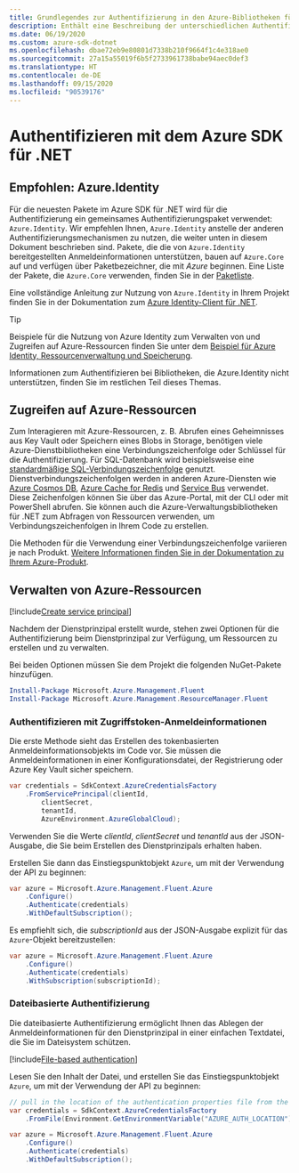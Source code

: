 ```yaml
---
title: Grundlegendes zur Authentifizierung in den Azure-Bibliotheken für .NET
description: Enthält eine Beschreibung der unterschiedlichen Authentifizierungsmöglichkeiten mit dem Azure SDK für .NET.
ms.date: 06/19/2020
ms.custom: azure-sdk-dotnet
ms.openlocfilehash: dbae72eb9e80801d7338b210f9664f1c4e318ae0
ms.sourcegitcommit: 27a15a55019f6b5f2733961738babe94aec0def3
ms.translationtype: HT
ms.contentlocale: de-DE
ms.lasthandoff: 09/15/2020
ms.locfileid: "90539176"
---
```

# <a name="authenticate-with-the-azure-sdk-for-net"></a>Authentifizieren mit dem Azure SDK für .NET

## <a name="recommended-azureidentity"></a>Empfohlen: Azure.Identity

Für die neuesten Pakete im Azure SDK für .NET wird für die Authentifizierung ein gemeinsames Authentifizierungspaket verwendet: `Azure.Identity`. Wir empfehlen Ihnen, `Azure.Identity` anstelle der anderen Authentifizierungsmechanismen zu nutzen, die weiter unten in diesem Dokument beschrieben sind. Pakete, die die von `Azure.Identity` bereitgestellten Anmeldeinformationen unterstützen, bauen auf `Azure.Core` auf und verfügen über Paketbezeichner, die mit *Azure* beginnen. Eine Liste der Pakete, die `Azure.Core` verwenden, finden Sie in der [Paketliste](packages.md).

Eine vollständige Anleitung zur Nutzung von `Azure.Identity` in Ihrem Projekt finden Sie in der Dokumentation zum [Azure Identity-Client für .NET](/dotnet/api/overview/azure/identity-readme).

> [!TIP]
> Beispiele für die Nutzung von Azure Identity zum Verwalten von und Zugreifen auf Azure-Ressourcen finden Sie unter dem [Beispiel für Azure Identity, Ressourcenverwaltung und Speicherung](/samples/dotnet/samples/azure-identity-resource-management-storage/).

Informationen zum Authentifizieren bei Bibliotheken, die Azure.Identity nicht unterstützen, finden Sie im restlichen Teil dieses Themas.

## <a name="access-azure-resources"></a>Zugreifen auf Azure-Ressourcen

Zum Interagieren mit Azure-Ressourcen, z. B. Abrufen eines Geheimnisses aus Key Vault oder Speichern eines Blobs in Storage, benötigen viele Azure-Dienstbibliotheken eine Verbindungszeichenfolge oder Schlüssel für die Authentifizierung. Für SQL-Datenbank wird beispielsweise eine [standardmäßige SQL-Verbindungszeichenfolge](/azure/azure-sql/database/connect-query-dotnet-core) genutzt. Dienstverbindungszeichenfolgen werden in anderen Azure-Diensten wie [Azure Cosmos DB](/azure/cosmos-db/), [Azure Cache for Redis](/azure/azure-cache-for-redis/cache-dotnet-how-to-use-azure-redis-cache) und [Service Bus](/azure/service-bus-messaging/service-bus-dotnet-get-started-with-queues) verwendet. Diese Zeichenfolgen können Sie über das Azure-Portal, mit der CLI oder mit PowerShell abrufen. Sie können auch die Azure-Verwaltungsbibliotheken für .NET zum Abfragen von Ressourcen verwenden, um Verbindungszeichenfolgen in Ihrem Code zu erstellen.

Die Methoden für die Verwendung einer Verbindungszeichenfolge variieren je nach Produkt. [Weitere Informationen finden Sie in der Dokumentation zu Ihrem Azure-Produkt](/azure/?product=featured).

## <a name="manage-azure-resources"></a>Verwalten von Azure-Ressourcen

[!include[Create service principal](includes/create-sp.md)]

Nachdem der Dienstprinzipal erstellt wurde, stehen zwei Optionen für die Authentifizierung beim Dienstprinzipal zur Verfügung, um Ressourcen zu erstellen und zu verwalten.

Bei beiden Optionen müssen Sie dem Projekt die folgenden NuGet-Pakete hinzufügen.

```powershell
Install-Package Microsoft.Azure.Management.Fluent
Install-Package Microsoft.Azure.Management.ResourceManager.Fluent
```

### <a name="authenticate-with-token-credentials"></a>Authentifizieren mit Zugriffstoken-Anmeldeinformationen

Die erste Methode sieht das Erstellen des tokenbasierten Anmeldeinformationsobjekts im Code vor. Sie müssen die Anmeldeinformationen in einer Konfigurationsdatei, der Registrierung oder Azure Key Vault sicher speichern.

```csharp
var credentials = SdkContext.AzureCredentialsFactory
    .FromServicePrincipal(clientId,
        clientSecret,
        tenantId,
        AzureEnvironment.AzureGlobalCloud);
```

Verwenden Sie die Werte *clientId*, *clientSecret* und *tenantId* aus der JSON-Ausgabe, die Sie beim Erstellen des Dienstprinzipals erhalten haben.

Erstellen Sie dann das Einstiegspunktobjekt `Azure`, um mit der Verwendung der API zu beginnen:

```csharp
var azure = Microsoft.Azure.Management.Fluent.Azure
    .Configure()
    .Authenticate(credentials)
    .WithDefaultSubscription();
```

Es empfiehlt sich, die *subscriptionId* aus der JSON-Ausgabe explizit für das `Azure`-Objekt bereitzustellen:

```csharp
var azure = Microsoft.Azure.Management.Fluent.Azure
    .Configure()
    .Authenticate(credentials)
    .WithSubscription(subscriptionId);
```

### <a name="file-based-authentication"></a><a name="mgmt-file"></a>Dateibasierte Authentifizierung

Die dateibasierte Authentifizierung ermöglicht Ihnen das Ablegen der Anmeldeinformationen für den Dienstprinzipal in einer einfachen Textdatei, die Sie im Dateisystem schützen.

[!include[File-based authentication](includes/file-based-auth.md)]

Lesen Sie den Inhalt der Datei, und erstellen Sie das Einstiegspunktobjekt `Azure`, um mit der Verwendung der API zu beginnen:

```csharp
// pull in the location of the authentication properties file from the environment
var credentials = SdkContext.AzureCredentialsFactory
    .FromFile(Environment.GetEnvironmentVariable("AZURE_AUTH_LOCATION"));

var azure = Microsoft.Azure.Management.Fluent.Azure
    .Configure()
    .Authenticate(credentials)
    .WithDefaultSubscription();
```
